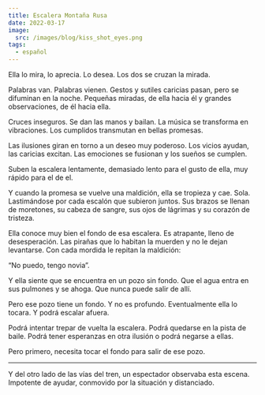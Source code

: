```yaml
---
title: Escalera Montaña Rusa
date: 2022-03-17
image:
  src: /images/blog/kiss_shot_eyes.png
tags:
  - español
---
```


Ella lo mira, lo aprecia. Lo desea. Los dos se cruzan la mirada.

Palabras van. Palabras vienen. Gestos y sutiles caricias pasan, pero se difuminan en la noche. Pequeñas miradas, de ella hacia él y grandes observaciones, de él hacia ella.

Cruces inseguros. Se dan las manos y bailan. La música se transforma en vibraciones. Los cumplidos transmutan en bellas promesas.

Las ilusiones giran en torno a un deseo muy poderoso. Los vicios ayudan, las caricias excitan. Las emociones se fusionan y los sueños se cumplen.

Suben la escalera lentamente, demasiado lento para el gusto de ella, muy rápido para el de el.

Y cuando la promesa se vuelve una maldición, ella se tropieza y cae. Sola. Lastimándose por cada escalón que subieron juntos. Sus brazos se llenan de moretones, su cabeza de sangre, sus ojos de lágrimas y su corazón de tristeza.

Ella conoce muy bien el fondo de esa escalera. Es atrapante, lleno de desesperación. Las pirañas que lo habitan la muerden y no le dejan levantarse. Con cada mordida le repitan la maldición:

“No puedo, tengo novia”.

Y ella siente que se encuentra en un pozo sin fondo. Que el agua entra en sus pulmones y se ahoga. Que nunca puede salir de allí.

Pero ese pozo tiene un fondo. Y no es profundo. Eventualmente ella lo tocara. Y podrá escalar afuera.

Podrá intentar trepar de vuelta la escalera. Podrá quedarse en la pista de baile. Podrá tener esperanzas en otra ilusión o podrá negarse a ellas. 

Pero primero, necesita tocar el fondo para salir de ese pozo.

---

Y del otro lado de las vías del tren, un espectador observaba esta escena. Impotente de ayudar, conmovido por la situación y distanciado.
